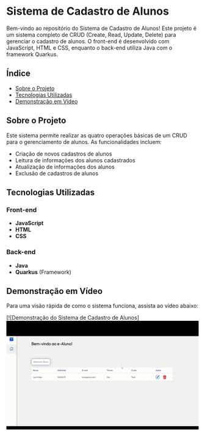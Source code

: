# Sistema de Cadastro de Alunos

Bem-vindo ao repositório do Sistema de Cadastro de Alunos! Este projeto é um sistema completo de CRUD (Create, Read, Update, Delete) para gerenciar o cadastro de alunos. O front-end é desenvolvido com JavaScript, HTML e CSS, enquanto o back-end utiliza Java com o framework Quarkus.

## Índice

- [Sobre o Projeto](#sobre-o-projeto)
- [Tecnologias Utilizadas](#tecnologias-utilizadas)
- [Demonstração em Vídeo](#demonstração-em-vídeo)

## Sobre o Projeto

Este sistema permite realizar as quatro operações básicas de um CRUD para o gerenciamento de alunos. As funcionalidades incluem:

- Criação de novos cadastros de alunos
- Leitura de informações dos alunos cadastrados
- Atualização de informações dos alunos
- Exclusão de cadastros de alunos

## Tecnologias Utilizadas

### Front-end

- **JavaScript**
- **HTML**
- **CSS**

### Back-end

- **Java**
- **Quarkus** (Framework)

## Demonstração em Vídeo

Para uma visão rápida de como o sistema funciona, assista ao vídeo abaixo:

[![Demonstração do Sistema de Cadastro de Alunos]<img alt="sistema" src="./frontend/assets/sistema3.gif">

